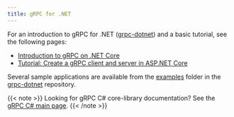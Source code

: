 ```yaml
---
title: gRPC for .NET
---
```


For an introduction to gRPC for .NET ([grpc-dotnet][]) and a basic tutorial, see
the following pages:

- [Introduction to gRPC on .NET Core](https://docs.microsoft.com/aspnet/core/grpc)
- [Tutorial: Create a gRPC client and server in ASP.NET Core][tutorial]

Several sample applications are available from the [examples][] folder in the
[grpc-dotnet][] repository.

{{< note >}}
  Looking for gRPC C# core-library documentation?
  See the [gRPC C# main page](..).
{{< /note >}}

[examples]: https://github.com/grpc/grpc-dotnet/tree/master/examples
[grpc-dotnet]: https://github.com/grpc/grpc-dotnet
[tutorial]: https://docs.microsoft.com/aspnet/core/tutorials/grpc/grpc-start